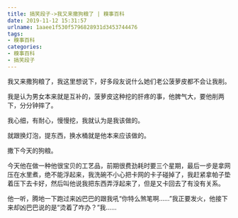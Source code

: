 ```yaml
---
title: 搞笑段子->我又来撒狗粮了 | 糗事百科
date: 2019-11-12 15:31:57
urlname: 1aaee1f530f5796828931d3453744476
tags: 
- 糗事百科
categories:
- 糗事百科
- 搞笑段子
---
```

我又来撒狗粮了，我这里想说下，好多段友说什么她们老公菠萝皮都不会让我削。

我是认为男女本来就是互补的，菠萝皮这种挖的肝疼的事，他脾气大，要他削两下，分分钟摔了。

我心细，有耐心，慢慢挖，我就认为是我该做的。

就跟换灯泡，提东西，换水桶就是他本来应该做的。

撒下今天的狗粮。

今天他在做一种他很宝贝的工艺品，前期很费劲耗时要三个星期，最后一步是拿网压在水里煮，绝不能浮起来，我洗碗不小心把卡网的卡子碰掉了，我赶紧拿帕子垫着压下去卡好，然后叫他说我把东西弄浮起来了，但是又卡回去了有没有关系。

他一听，腾地一下跑过来凶巴巴的跟我吼“你特么煞笔啊……”我正要发火，他接下来却凶巴巴说的是“烫着了咋办？”我……


